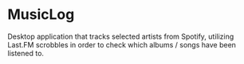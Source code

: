 # MusicLog

Desktop application that tracks selected artists from Spotify, utilizing Last.FM scrobbles in order to check which albums / songs have been listened to.
